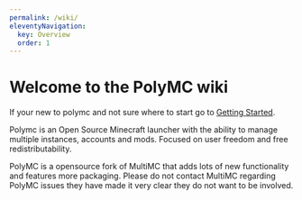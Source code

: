 ```yaml
---
permalink: /wiki/
eleventyNavigation:
  key: Overview
  order: 1
--- 
```


# Welcome to the PolyMC wiki

If your new to polymc and not sure where to start go to [Getting Started](./getting-started).

Polymc is an Open Source Minecraft launcher with the ability to manage multiple instances, accounts and mods. 
Focused on user freedom and free redistributability.

PolyMC is a opensource fork of MultiMC that adds lots of new functionality and features more packaging. Please do not contact MultiMC regarding PolyMC issues they have made it very clear they do not want to be involved.
